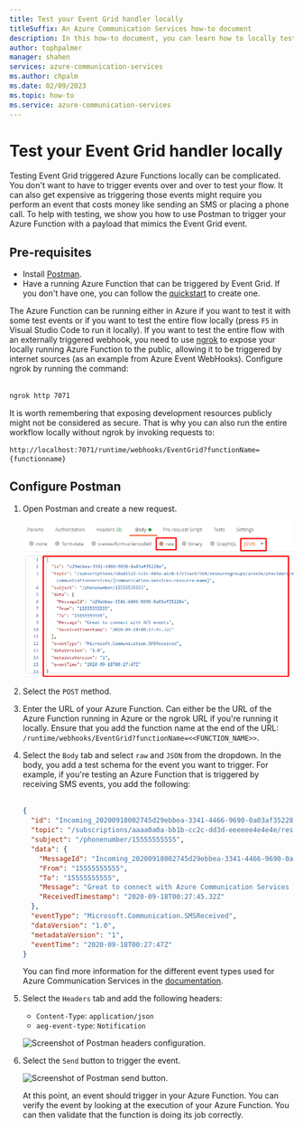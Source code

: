 ```yaml
---
title: Test your Event Grid handler locally
titleSuffix: An Azure Communication Services how-to document
description: In this how-to document, you can learn how to locally test your Event Grid handler for Azure Communication Services events with Postman.
author: tophpalmer
manager: shahen
services: azure-communication-services
ms.author: chpalm
ms.date: 02/09/2023
ms.topic: how-to
ms.service: azure-communication-services
---
```


# Test your Event Grid handler locally

Testing Event Grid triggered Azure Functions locally can be complicated. You don't want to have to trigger events over and over to test your flow. It can also get expensive as triggering those events might require you perform an event that costs money like sending an SMS or placing a phone call. To help with testing, we show you how to use Postman to trigger your Azure Function with a payload that mimics the Event Grid event.

## Pre-requisites

- Install [Postman](https://www.postman.com/downloads/).
- Have a running Azure Function that can be triggered by Event Grid. If you don't have one, you can follow the [quickstart](../../../azure-functions/functions-bindings-event-grid-trigger.md?tabs=in-process%2Cextensionv3&pivots=programming-language-javascript) to create one.

The Azure Function can be running either in Azure if you want to test it with some test events or if you want to test the entire flow locally (press `F5` in Visual Studio Code to run it locally). If you want to test the entire flow with an externally triggered webhook, you need to use [ngrok](https://ngrok.com/) to expose your locally running Azure Function
to the public, allowing it to be triggered by internet sources (as an example from Azure Event WebHooks). Configure ngrok by running the command:

```bash

ngrok http 7071

```
It is worth remembering that exposing development resources publicly might not be considered as secure. That is why you can also run the entire workflow locally without ngrok by invoking requests to:
```
http://localhost:7071/runtime/webhooks/EventGrid?functionName={functionname}
```

## Configure Postman

1. Open Postman and create a new request.

    ![Screenshot of Postman body configuration.](media/postman-body.png)

2. Select the `POST` method.

3. Enter the URL of your Azure Function. Can either be the URL of the Azure Function running in Azure or the ngrok URL if you're running it locally. Ensure that you add the function name at the end of the URL: `/runtime/webhooks/EventGrid?functionName=<<FUNCTION_NAME>>`.

4. Select the `Body` tab and select `raw` and `JSON` from the dropdown. In the body, you add a test schema for the event you want to trigger. For example, if you're testing an Azure Function that is triggered by receiving SMS events, you add the following:

    ```json
    
    {
      "id": "Incoming_20200918002745d29ebbea-3341-4466-9690-0a03af35228e",
      "topic": "/subscriptions/aaaa0a0a-bb1b-cc2c-dd3d-eeeeee4e4e4e/resourcegroups/acse2e/providers/microsoft.communication/communicationservices/{communication-services-resource-name}",
      "subject": "/phonenumber/15555555555",
      "data": {
        "MessageId": "Incoming_20200918002745d29ebbea-3341-4466-9690-0a03af35228e",
        "From": "15555555555",
        "To": "15555555555",
        "Message": "Great to connect with Azure Communication Services events",
        "ReceivedTimestamp": "2020-09-18T00:27:45.32Z"
      },
      "eventType": "Microsoft.Communication.SMSReceived",
      "dataVersion": "1.0",
      "metadataVersion": "1",
      "eventTime": "2020-09-18T00:27:47Z"
    }
    
    ```

    You can find more information for the different event types used for Azure Communication Services in the [documentation](../../../event-grid/event-schema-communication-services.md).

5. Select the `Headers` tab and add the following headers:

   - `Content-Type`: `application/json`
   - `aeg-event-type`: `Notification`

    ![Screenshot of Postman headers configuration.](media/postman-header.png)

6. Select the `Send` button to trigger the event.

    ![Screenshot of Postman send button.](media/postman-send.png)

    At this point, an event should trigger in your Azure Function. You can verify the event by looking at the execution of your Azure Function. You can then validate that the function is doing its job correctly.
